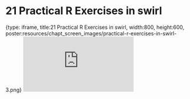 # 21 Practical R Exercises in swirl
 
{type: iframe, title:21 Practical R Exercises in swirl, width:800, height:600, poster:resources/chapt_screen_images/practical-r-exercises-in-swirl-3.png}
![](https://b7m.github.io/Regression_Models/no_toc/practical-r-exercises-in-swirl-3.html)
 

 
